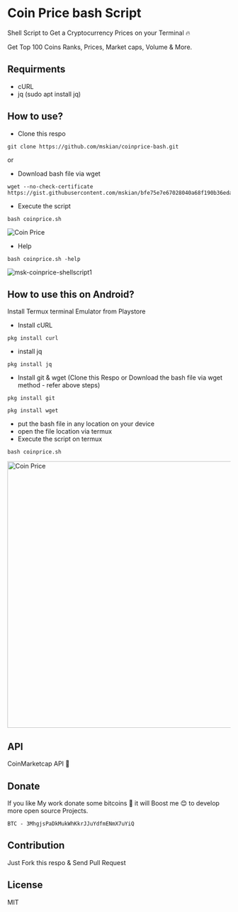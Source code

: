 # Coin Price bash Script

Shell Script to Get a Cryptocurrency Prices on your Terminal 🔥

Get Top 100 Coins Ranks, Prices, Market caps, Volume & More.

## Requirments

- cURL
- jq (sudo apt install jq)

## How to use?

- Clone this respo

```
git clone https://github.com/mskian/coinprice-bash.git

```

or

- Download bash file via wget

```
wget --no-check-certificate https://gist.githubusercontent.com/mskian/bfe75e7e67028040a68f190b36edaa5f/raw/28eeba61ae3532d523adcd862f2491aeaa8a0fab/coinprice.sh

```

- Execute the script

```
bash coinprice.sh
```

<img src="http://res.cloudinary.com/veer/image/upload/v1518181694/msk-coinprice-shellscript-demo1_c22wvq.gif" alt="Coin Price">

- Help

```
bash coinprice.sh -help
```

 ![msk-coinprice-shellscript1](https://user-images.githubusercontent.com/10300271/36028703-03a0ff3a-0dc6-11e8-9cf1-dde54d721098.png)


## How to use this on Android?

Install Termux terminal Emulator from Playstore

- Install cURL

```
pkg install curl
```

- install jq

```
pkg install jq
```

- Install git & wget (Clone this Respo or Download the bash file via wget method - refer above steps)

```
pkg install git
```

```
pkg install wget
```

- put the bash file in any location on your device
- open the file location via termux
- Execute the script on termux

```
bash coinprice.sh
```

<img src="https://res.cloudinary.com/veer/image/upload/v1518376164/awts-coinprice-termux1_o5uxb9.gif" height="600" alt="Coin Price">

## API

CoinMarketcap API 💯

## Donate

If you like My work donate some bitcoins 💖 it will Boost me 😊 to develop more open source Projects.

```
BTC - 3MhgjsPaDkMukWhKkrJJuYdfmENmX7uYiQ
```

## Contribution

Just Fork this respo & Send Pull Request

## License

MIT

